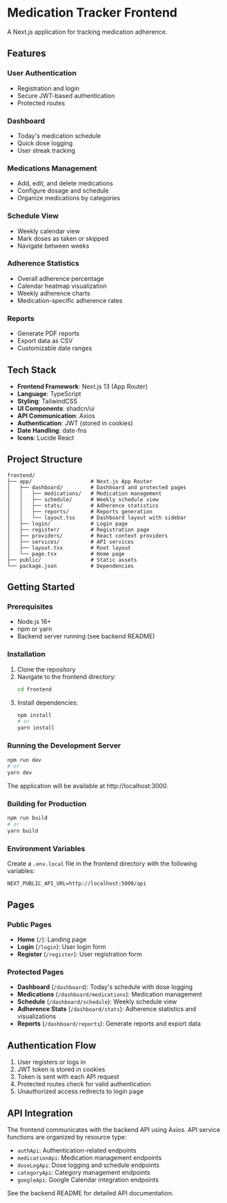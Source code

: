 # Medication Tracker Frontend

A Next.js application for tracking medication adherence.

## Features

### User Authentication
- Registration and login
- Secure JWT-based authentication
- Protected routes

### Dashboard
- Today's medication schedule
- Quick dose logging
- User streak tracking

### Medications Management
- Add, edit, and delete medications
- Configure dosage and schedule
- Organize medications by categories

### Schedule View
- Weekly calendar view
- Mark doses as taken or skipped
- Navigate between weeks

### Adherence Statistics
- Overall adherence percentage
- Calendar heatmap visualization
- Weekly adherence charts
- Medication-specific adherence rates

### Reports
- Generate PDF reports
- Export data as CSV
- Customizable date ranges

## Tech Stack

- **Frontend Framework**: Next.js 13 (App Router)
- **Language**: TypeScript
- **Styling**: TailwindCSS
- **UI Components**: shadcn/ui
- **API Communication**: Axios
- **Authentication**: JWT (stored in cookies)
- **Date Handling**: date-fns
- **Icons**: Lucide React

## Project Structure

```
frontend/
├── app/                   # Next.js App Router
│   ├── dashboard/         # Dashboard and protected pages
│   │   ├── medications/   # Medication management
│   │   ├── schedule/      # Weekly schedule view
│   │   ├── stats/         # Adherence statistics
│   │   ├── reports/       # Reports generation
│   │   └── layout.tsx     # Dashboard layout with sidebar
│   ├── login/             # Login page
│   ├── register/          # Registration page
│   ├── providers/         # React context providers
│   ├── services/          # API services
│   ├── layout.tsx         # Root layout
│   └── page.tsx           # Home page
├── public/                # Static assets
└── package.json           # Dependencies
```

## Getting Started

### Prerequisites

- Node.js 16+ 
- npm or yarn
- Backend server running (see backend README)

### Installation

1. Clone the repository
2. Navigate to the frontend directory:
   ```bash
   cd frontend
   ```
3. Install dependencies:
   ```bash
   npm install
   # or
   yarn install
   ```

### Running the Development Server

```bash
npm run dev
# or
yarn dev
```

The application will be available at http://localhost:3000.

### Building for Production

```bash
npm run build
# or
yarn build
```

### Environment Variables

Create a `.env.local` file in the frontend directory with the following variables:

```
NEXT_PUBLIC_API_URL=http://localhost:5000/api
```

## Pages

### Public Pages

- **Home** (`/`): Landing page
- **Login** (`/login`): User login form
- **Register** (`/register`): User registration form

### Protected Pages

- **Dashboard** (`/dashboard`): Today's schedule with dose logging
- **Medications** (`/dashboard/medications`): Medication management
- **Schedule** (`/dashboard/schedule`): Weekly schedule view
- **Adherence Stats** (`/dashboard/stats`): Adherence statistics and visualizations
- **Reports** (`/dashboard/reports`): Generate reports and export data

## Authentication Flow

1. User registers or logs in
2. JWT token is stored in cookies
3. Token is sent with each API request
4. Protected routes check for valid authentication
5. Unauthorized access redirects to login page

## API Integration

The frontend communicates with the backend API using Axios. API service functions are organized by resource type:

- `authApi`: Authentication-related endpoints
- `medicationApi`: Medication management endpoints
- `doseLogApi`: Dose logging and schedule endpoints
- `categoryApi`: Category management endpoints
- `googleApi`: Google Calendar integration endpoints

See the backend README for detailed API documentation. 